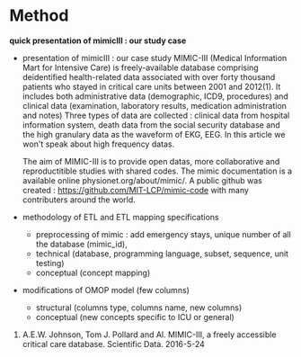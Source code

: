# Method

**quick presentation of mimicIII : our study case**

- presentation of mimicIII : our case study
  MIMIC-III (Medical Information Mart for Intensive Care) is freely-available database comprising deidentified 
  health-related data associated with over forty thousand patients who stayed in critical care units between 2001 and 2012(1).
  It includes both administrative data (demographic, ICD9, procedures) and clinical data (examination, laboratory results, medication administration and notes)
  Three types of data are collected : clinical data from hospital information system, death data from the social security database
  and the high granulary data as the waveform of EKG, EEG.
  In this article we won't speak about high frequency datas. 

  The aim of MIMIC-III is to provide open datas, more collaborative and reproductitible studies with shared codes. 
  The mimic documentation is a available online physionet.org/about/mimic/. 
  A public github was created : https://github.com/MIT-LCP/mimic-code with many contributers around the world. 

- methodology of ETL and ETL mapping specifications
	- preprocessing of mimic : add emergency stays, unique number of all the database (mimic_id), 
	- technical (database, programming language, subset,  sequence, unit testing)
	- conceptual (concept mapping)

- modifications of OMOP model (few columns) 
	- structural (columns type, columns name, new columns)
	- conceptual (new concepts specific to ICU or general)



1. A.E.W. Johnson, Tom J. Pollard and Al. MIMIC-III, a freely accessible critical care database. Scientific Data. 2016-5-24
